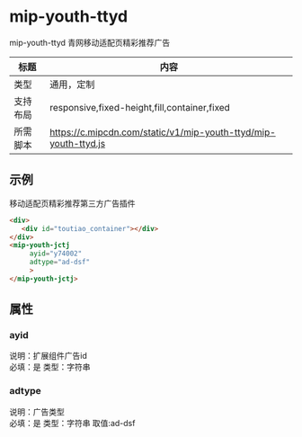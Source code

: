 # mip-youth-ttyd

mip-youth-ttyd 青网移动适配页精彩推荐广告

标题|内容
----|----
类型|通用，定制
支持布局|responsive,fixed-height,fill,container,fixed
所需脚本|https://c.mipcdn.com/static/v1/mip-youth-ttyd/mip-youth-ttyd.js

## 示例

移动适配页精彩推荐第三方广告插件
```html
<div>
   <div id="toutiao_container"></div>
</div>	
<mip-youth-jctj 
     ayid="y74002"
	 adtype="ad-dsf"
     >
</mip-youth-jctj>
```

## 属性

### ayid

说明：扩展组件广告id  
必填：是
类型：字符串

### adtype

说明：广告类型  
必填：是
类型：字符串
取值:ad-dsf
 
